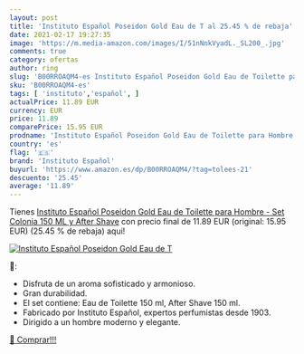 ```yaml
---
layout: post
title: 'Instituto Español Poseidon Gold Eau de T al 25.45 % de rebaja'
date: 2021-02-17 19:27:35
image: 'https://m.media-amazon.com/images/I/51nNnkVyadL._SL200_.jpg'
comments: true
category: ofertas
author: ring
slug: 'B00RROAQM4-es Instituto Español Poseidon Gold Eau de Toilette para...'
sku: 'B00RROAQM4-es'
tags: [ 'instituto','español', ]
actualPrice: 11.89 EUR
currency: EUR
price: 11.89
comparePrice: 15.95 EUR
prodname: 'Instituto Español Poseidon Gold Eau de Toilette para Hombre - Set Colonia 150 ML y After Shave'
country: 'es'
flag: '🇪🇸'
brand: 'Instituto Español'
buyurl: 'https://www.amazon.es/dp/B00RROAQM4/?tag=tolees-21'
descuento: '25.45'
average: '11.89'
---
```


Tienes [Instituto Español Poseidon Gold Eau de Toilette para Hombre - Set Colonia 150 ML y After Shave](https://www.amazon.es/dp/B00RROAQM4/?tag=tolees-21) con precio final de  11.89 EUR (original: 15.95 EUR) (25.45 %  de rebaja) aqui!

[![Instituto Español Poseidon Gold Eau de T](https://m.media-amazon.com/images/I/51nNnkVyadL._SL200_.jpg)](https://www.amazon.es/dp/B00RROAQM4/?tag=tolees-21)

🔎:

- Disfruta de un aroma sofisticado y armonioso.
- Gran durabilidad.
- El set contiene: Eau de Toilette 150 ml, After Shave 150 ml.
- Fabricado por Instituto Español, expertos perfumistas desde 1903.
- Dirigido a un hombre moderno y elegante.

[🛒 Comprar!!!](https://www.amazon.es/dp/B00RROAQM4/?tag=tolees-21)
